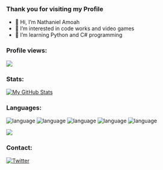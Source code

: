 ### Thank you for visiting my Profile

- 👋 Hi, I’m Nathaniel Amoah
- 👀 I’m interested in code works and video games
- 🌱 I’m learning Python and C# programming
<!--- 💞️ I’m looking to collaborate on ... dunno
- 📫 How to reach me ... ---> 

<!---
nathanielam0ah/nathanielam0ah is a ✨ special ✨ repository because its `README.md` (this file) appears on your GitHub profile.
You can click the Preview link to take a look at your changes.
--->

### Profile views:
![](https://komarev.com/ghpvc/?username=nathanielam0ah&style=flat-square)

### Stats:
[![My GitHub Stats](https://github-readme-stats-sigma-five.vercel.app/api/?username=nathanielam0ah&count_private=true&theme=tokyonight&showicons=true)]()

### Languages:
<p>
  <img alt="language" src="https://img.shields.io/badge/Python-3776AB?style=for-the-badge&logo=python&logoColor=white">
  <img alt="language" src="https://img.shields.io/badge/C%23-239120?style=for-the-badge&logo=c-sharp&logoColor=white">
  <img alt="language" src="https://img.shields.io/badge/html5-%23E34F26.svg?style=for-the-badge&logo=html5&logoColor=white">
  <img alt="language" src="https://img.shields.io/badge/css3-%231572B6.svg?style=for-the-badge&logo=css3&logoColor=white">
  <img alt="language" src="https://img.shields.io/badge/javascript-%23323330.svg?style=for-the-badge&logo=javascript&logoColor=%23F7DF1E">
</p>


[![](https://github-readme-stats-sigma-five.vercel.app/api/top-langs/?username=nathanielam0ah&layout=compact)](https://github.com/anuraghazra/github-readme-stats)


<h3 align="left">Contact:</h3>
<p>
<a href="https://twitter.com/ignitesod" target="blank" ><img src="https://img.shields.io/badge/Twitter-%231DA1F2.svg?style=for-the-badge&logo=Twitter&logoColor=white" alt="Twitter" /></a>
</p>

